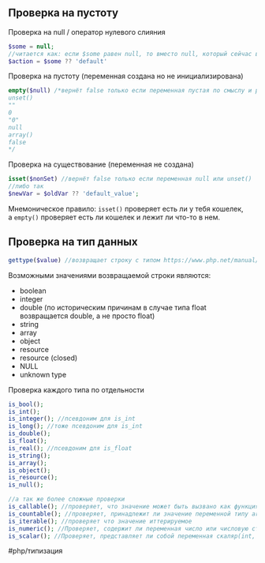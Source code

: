 ## Проверка на пустоту

Проверка на null / оператор нулевого слияния
```php
$some = null;
//читается как: если $some равен null, то вместо null, который сейчас внутри $some, присвой ей 'default'. А если там что-то другое(не null) - то ничего не делай.
$action = $some ?? 'default' 

```

Проверка на пустоту (переменная создана но не инициализирована)
```php
empty($null) /*вернёт false только если переменная пустая по смыслу и равна одному из перечисленных ниже типов:
unset()
""
0
"0"
null
array()
false
*/
```

Проверка на существование (переменная не создана)
```php
isset($nonSet) //вернёт false только если переменная null или unset()
//либо так
$newVar = $oldVar ?? 'default_value';
```

Мнемоническое правило: `isset()` проверяет есть ли у тебя кошелек, а `empty()` проверяет есть ли кошелек и лежит ли что-то в нем.

## Проверка на тип данных

```php
gettype($value) //возвращает строку с типом https://www.php.net/manual/ru/function.gettype.php
```
Возможными значениями возвращаемой строки являются:
- boolean
- integer
- double (по историческим причинам в случае типа float возвращается double, а не просто float)
- string
- array
- object
- resource
- resource (closed)
- NULL
- unknown type

Проверка каждого типа по отдельности
```php
is_bool();
is_int();
is_integer(); //псевдоним для is_int
is_long(); //тоже псевдоним для is_int
is_double();
is_float();
is_real(); //псевдоним для is_float
is_string();
is_array();
is_object();
is_resource();
is_null();

//а так же более сложные проверки
is_callable(); //проверяет, что значение может быть вызвано как функция в текущей области видимости
is_countable(); //проверяет, принадлежит ли значение переменной типу array или Countable
is_iterable(); //проверяет что значение иттерируемое
is_numeric(); //Проверяет, содержит ли переменная число или числовую строку
is_scalar(); //Проверяет, представляет ли собой переменная скаляр(int, float, string или bool)
```


#php/типизация 